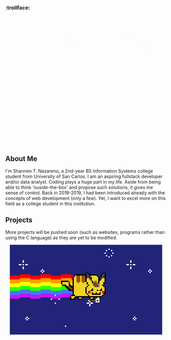 ### :trollface:

<p align="center">
  <img src="intro2.gif" alt="animated" height="400px"/>
</p>
<div>
  <h2>About Me</h2>
  <p>
  I'm Shannen T. Nazareno, a 2nd-year BS Information Systems college student from University of San Carlos. I am an aspiring fullstack developer and/or data analyst. Coding plays a huge part in my life. Aside from being able to think 'ouside-the-box' and propose such solutions, it gives me sense of control. Back in 2018-2019, I had been introduced already with the concepts of web development (only a few). Yet, I want to excel more on this field as a college student in this institution. 
  </p>
</div>
<div>
  <h2>Projects</h2>
   <p>More projects will be pushed soon (such as websites, programs rather than using the C language) as they are yet to be modified. </p>
</div>
 
<p align="center">
  <img src="e847f007653d406146a41c9ec6b034d5.gif" alt="animated" />
</p>
<br>
<br>
